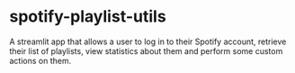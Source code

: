 # spotify-playlist-utils
A streamlit app that allows a user to log in to their Spotify account, retrieve their list of playlists, view statistics about them and perform some custom actions on them.  
